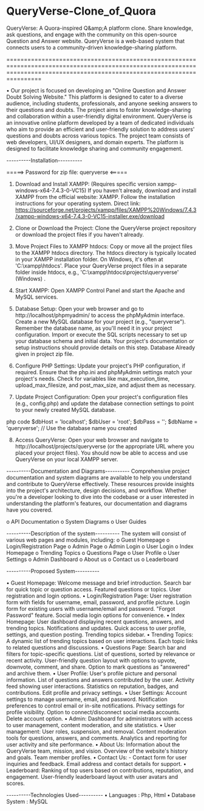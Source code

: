 # QueryVerse-Clone_of_Quora
QueryVerse: A Quora-inspired Q&amp;amp;A platform clone. Share knowledge, ask questions, and engage with the community on this open-source Question and Answer website. QueryVerse is a web-based system that connects users to a community-driven knowledge-sharing platform.

============================================================================================================================================================================

•	Our project is focused on developing an "Online Question and Answer Doubt Solving Website." This platform is designed to cater to a diverse audience, including students, professionals, and anyone seeking answers to their questions and doubts. The project aims to foster knowledge-sharing and collaboration within a user-friendly digital environment. QueryVerse is an innovative online platform developed by a team of dedicated individuals who aim to provide an efficient and user-friendly solution to address users' questions and doubts across various topics. The project team consists of web developers, UI/UX designers, and domain experts. The platform is designed to facilitate knowledge sharing and community engagement.



----------Installation----------

=====> Password for zip file: queryverse <=====

1. Download and Install XAMPP: (Requires specific version xampp-windows-x64-7.4.3-0-VC15)
If you haven't already, download and install XAMPP from the official website: XAMPP. Follow the installation instructions for your operating system.
Direct link: https://sourceforge.net/projects/xampp/files/XAMPP%20Windows/7.4.3/xampp-windows-x64-7.4.3-0-VC15-installer.exe/download

2. Clone or Download the Project:
Clone the QueryVerse project repository or download the project files if you haven't already.

3. Move Project Files to XAMPP htdocs:
Copy or move all the project files to the XAMPP htdocs directory. The htdocs directory is typically located in your XAMPP installation folder. On Windows, it's often at 'C:\xampp\htdocs'.
Place your QueryVerse project files in a separate folder inside htdocs, e.g., 'C:\xampp\htdocs\projects\queryverse' (Windows) .

4. Start XAMPP:
Open XAMPP Control Panel and start the Apache and MySQL services.

5. Database Setup:
Open your web browser and go to http://localhost/phpmyadmin/ to access the phpMyAdmin interface.
Create a new MySQL database for your project (e.g., "queryverse"). Remember the database name, as you'll need it in your project configuration.
Import or execute the SQL scripts necessary to set up your database schema and initial data. Your project's documentation or setup instructions should provide details on this step.
Database Already given in project zip file.

6. Configure PHP Settings:
Update your project's PHP configuration, if required. Ensure that the php.ini and phpMyAdmin settings match your project's needs. Check for variables like max_execution_time, upload_max_filesize, and post_max_size, and adjust them as necessary.

7. Update Project Configuration:
Open your project's configuration files (e.g., config.php) and update the database connection settings to point to your newly created MySQL database.

php code
$dbHost = 'localhost';
$dbUser = 'root';
$dbPass = '';
$dbName = 'queryverse'; // Use the database name you created

8. Access QueryVerse:
Open your web browser and navigate to http://localhost/projects/queryverse (or the appropriate URL where you placed your project files). You should now be able to access and use QueryVerse on your local XAMPP server.



----------Documentation and Diagrams----------
Comprehensive project documentation and system diagrams are available to help you understand and contribute to QueryVerse effectively. These resources provide insights into the project's architecture, design decisions, and workflow. Whether you're a developer looking to dive into the codebase or a user interested in understanding the platform's features, our documentation and diagrams have you covered.

o API Documentation
o System Diagrams
o User Guides



----------Description of the system----------
The system will consist of various web pages and modules, including:
o	Guest Homepage
o	Login/Registration Page
o	Admin Page
o	Admin Login
o	User Login
o	Index Homepage
o	Trending Topics
o	Questions Page
o	User Profile
o	User Settings
o	Admin Dashboard
o	About us 
o	Contact us
o	Leaderboard



----------Proposed System----------

•	Guest Homepage:
Welcome message and brief introduction.
Search bar for quick topic or question access.
Featured questions or topics.
User registration and login options.
•	Login/Registration Page:
User registration form with fields for username, email, password, and profile picture.
Login form for existing users with username/email and password.
"Forgot Password" feature.
Social media login options for convenience.
•	Index Homepage:
User dashboard displaying recent questions, answers, and trending topics.
Notifications and updates.
Quick access to user profile, settings, and question posting.
Trending topics sidebar.
•	Trending Topics:
A dynamic list of trending topics based on user interactions.
Each topic links to related questions and discussions.
•	Questions Page:
Search bar and filters for topic-specific questions.
List of questions, sorted by relevance or recent activity.
User-friendly question layout with options to upvote, downvote, comment, and share.
Option to mark questions as "answered" and archive them.
•	User Profile:
User's profile picture and personal information.
List of questions and answers contributed by the user.
Activity feed showing user interactions.
Statistics on reputation, badges, and contributions.
Edit profile and privacy settings.
•	User Settings:
Account settings to manage username, email, and password.
Notification preferences to control email or in-site notifications.
Privacy settings for profile visibility.
Option to connect/disconnect social media accounts.
Delete account option.
•	Admin:
Dashboard for administrators with access to user management, content moderation, and site statistics.
•	User management: 
User roles, suspension, and removal.
Content moderation tools for questions, answers, and comments.
Analytics and reporting for user activity and site performance.
•	About Us:
Information about the QueryVerse team, mission, and vision.
Overview of the website's history and goals.
Team member profiles.
•	Contact Us: -
Contact form for user inquiries and feedback. 
Email address and contact details for support.
•	Leaderboard:
Ranking of top users based on contributions, reputation, and engagement.
User-friendly leaderboard layout with user avatars and scores.



----------Technologies Used----------
•	Languages : Php, Html
•	Database System : MySQL
